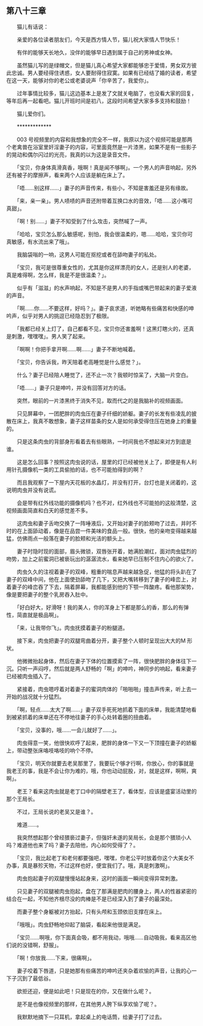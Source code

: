 ## 第八十三章

　　猫儿有话说：

　　亲爱的各位读者朋友们，今天是西方情人节，猫儿祝大家情人节快乐！

　　有伴的能够天长地久，没伴的能够早日遇到属于自己的男神或女神。

　　虽然猫儿写的是绿帽文，但是猫儿真心希望大家都能够忠于爱情，男女双方彼此忠诚。男人要经得住诱惑，女人要耐得住寂寞。如果有已经结了婚的读者，希望在这一天，能够对你的老公或老婆说声「你辛苦了，我爱你」。

　　过年事情比较多，猫儿这边基本上是发了文就关电脑了，也没看大家的回复，等年后再一起看吧。猫儿开班时间是初八，这段时间希望大家多多支持和鼓励！

　　猫儿爱你们。

　　*************

　　003 号视频里的内容和我想象的完全不一样，我原以为这个视频可能是那两个老禽兽在浴室里奸淫妻子的内容，可里面竟然是一片漆黑，如果不是有一些影子的晃动和偶尔闪过的光亮，我真的以为这是录音文件。

　　「宝贝，你身体真滑真香，哦啊！真是闻不够啊」。一个男人的声音响起，另外还有被子的摩擦声，看来两个人应该是躺在床上了。

　　「唔……别这样……」妻子的声音传来，有些小，不知是害羞还是另有缘故。

　　「来，亲一亲」。男人啧啧的声音还附带着互换口水的音效，「唔……这小嘴可真甜」。

　　「啊！别……」妻子不知受到了什么攻击，突然喊了一声。

　　「哈哈，宝贝怎么那么敏感呢，别怕，我会很温柔的，嗯……哈哈，宝贝你可真敏感，有水流出来了哦」。

　　我脑袋嗡的一响，这男人可能在抠挖或者在舔吻妻子的私处。

　　「宝贝，我可是很尊重女性的，尤其是你这样漂亮的女人，还是别人的老婆，真是难得啊，怎么样，我是不是很温柔？」。

　　似乎有「滋滋」的水声响起，不知是不是男人的手指或嘴巴带起来的妻子爱液的声音。

　　「啊……你……不要这样，好吗？」。妻子哀求道，听她略有些痛苦和快感的呻吟声，似乎对男人的挑逗已经隐忍到了极限。

　　「我都已经关上灯了，自己都看不见，宝贝你还害羞啊！这黑灯瞎火的，还真是刺激，嘿嘿嘿」。男人笑了起来。

　　「啊啊！你把手拿开啊……啊……」妻子不断地喊着。

　　「宝贝，你告诉我，昨天陪着老高睡觉是什么感觉？」。

　　什么？妻子已经陪人睡觉了，还不止一次？我顿时惊呆了，大脑一片空白。

　　「唔……」妻子只是呻吟，并没有回答对方的话。

　　突然，眼前的一片漆黑终于消失不见，取而代之的是我脑补的视频画面。

　　只见屏幕中，一团肥胖的肉虫压在妻子纤细的娇躯。妻子的长发有些凌乱的披散在床上，我真不敢想象，妻子这样苗条的女人是如何承受得住压在她身上的重量的。

　　只是这条肉虫的背部身形看着去有些眼熟，一时间我也不想起来对方到底是谁。

　　这是怎么回事？按照这肉虫说的话，屋里的灯已经被他关上了，即便是有人利用针孔摄像机一类的工具偷拍的话，也不可能拍得到的啊？

　　而且我观察了一下屋内天花板的水晶灯，并没有打开，台灯也是关闭着的，这说明肉虫并没有说谎。

　　会是带有红外线功能的摄像机吗？也不对，红外线也不可能拍的这般清楚，这视频画面简直和白天的感觉差不多。

　　这肉虫和妻子舌吻交换了一阵唾液后，又开始对妻子的脸颊吻了过去，并时不时的在上面舔动着，像是在品尝一件美味的食品一般。很快，他的亲吻变得越来越猛，仿佛雨点一般落在妻子的脸颊和光洁的额头上。

　　妻子时隐时现的面部，眉头微锁，双唇张开着，她满脸潮红，面对肉虫猛烈的吻势，加上之前蜜洞已被亵玩出的潺潺流水，看来她早已压制不住内心的欲火了。

　　肉虫久久的注视着妻子的双峰，粗重的喘息声越来越急促，他猛的将头趴在了妻子的双峰中间，他在上面使劲舔吻了几下，又把大嘴转移到了妻子的峰峦上，对着妻子的峰峦吞了下去，隔着屏幕，我都能感到他的下颚一阵酸疼。看他那架势，像是要把妻子的整个乳房吞入肚中。

　　「好白好大，好滑呀！我的美人，你的浑身上下都是那么的香，那么的有弹性，简直就是极品啊」。

　　「来，让我带你飞」。肉虫抚摸着妻子的粉腿道。

　　接下来，肉虫把妻子的双腿弯曲着分开，妻子整个人顿时呈现出大大的M 形状。

　　他微微抬起身体，然后在妻子下体的位置摸索了一阵，很快肥胖的身体往下一沉。只听一声闷哼，然后就是两人舒畅的「啊」的呻吟，神同步的响起，看来妻子已经被肉虫插入了。

　　紧接着，肉虫嗯哼着对着妻子的蜜洞肉体的「啪啪啪」撞击声传来，听上去一开始的战况就十分猛烈。

　　「啊，轻点……太大了啊……」妻子双手死死地抓着下面的床单，我能清楚地看到被紧抓着的床单还在不停地往妻子的手心处转着圈的扭曲着。

　　「宝贝，没事的，哦……一会儿就好了……」。

　　肉虫得意一笑，他很快欢呼了起来，肥胖的身体一下又一下顶撞在妻子的娇躯上，带动整张床咯吱咯吱的响个不停。

　　「宝贝，明天你就要去老吴那里了，我要玩个够才行啊，你放心，你的事就是我老王的事，我是不会让你为难的，哦，你也动动屁股，对，就是这样，啊啊，爽啊」。

　　老王？看来这肉虫就是老丁口中的隔壁老王了，看体型，应该是盛宴活动里的那个王局长。

　　不过，王局长说的老吴又是谁？。

　　难道……。

　　我突然想起那个曾经猥亵过妻子，但强奸未遂的吴局长，会是那个猥琐小人吗？难道他也来了吗？妻子去陪他，内心如何受得了？。

　　「宝贝，我比起老丁和老何都要强吧，嘿嘿，你老公平时放着你这个大美女不办事，真是暴殄天物，不过这样也好，便宜我们了。哦，真是刺激啊」。

　　肉虫抱起妻子的双腿慢慢站起身来，这时的画面一瞬间变得异常刺激。

　　只见妻子的双腿被肉虫抱起，盘在了那满是肥肉的腰身上，两人的性器紧密的结合在一起，不知他齐根尽没的肉棒是不是已经深入到了妻子的最深处。

　　而妻子整个身躯被对方抬起，只有头颅和玉颈依旧支撑在床上。

　　「哦哦」。肉虫舒畅地仰起了脑袋，看起来他很是满足。

　　「宝贝……啊哦，你下面真会吸，都不用我动，哦哦……自动吸我，看来高区他们说的没错啊，舒服」。

　　「啊！你放我……下来，很痛啊」。

　　妻子咬着下唇道，只是她那有些痛苦的呻吟还夹杂着欢愉的声音，让我的心一下子沉到了最低谷。

　　欲拒还迎，便是如此吧！只是现在的你，又在做什么呢？。

　　是不是也像视频里的那样，在其他男人胯下纵享欢愉了呢？。

　　我默默地摘下一只耳机，拿起桌上的电话筒，给妻子打了过去。

